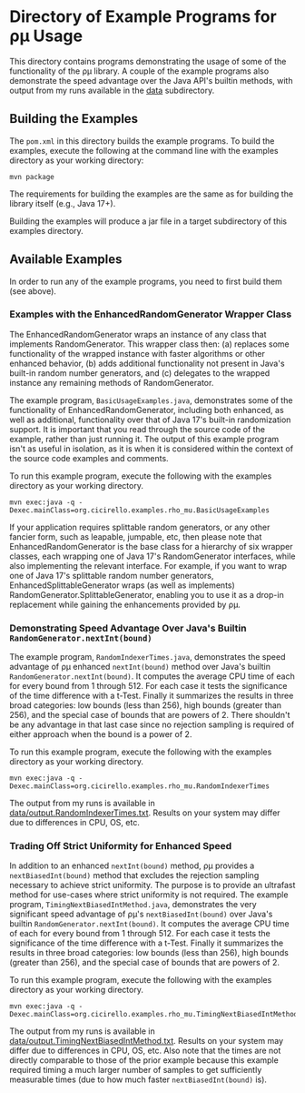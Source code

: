 # Directory of Example Programs for &rho;&mu; Usage

This directory contains programs demonstrating the usage of some of
the functionality of the &rho;&mu; library. A couple of the example
programs also demonstrate the speed advantage over the Java API's
builtin methods, with output from my runs available in the [data](data)
subdirectory.

## Building the Examples

The `pom.xml` in this directory builds the example programs. To build 
the examples, execute the following at the command line with the examples 
directory as your working directory:

```shell
mvn package
```

The requirements for building the examples are the same as for building
the library itself (e.g., Java 17+).

Building the examples will produce a jar file in a target subdirectory of
this examples directory.

## Available Examples

In order to run any of the example programs, you need to first build them (see above).

### Examples with the EnhancedRandomGenerator Wrapper Class

The EnhancedRandomGenerator wraps an instance of any class that implements RandomGenerator. This
wrapper class then: (a) replaces some functionality of the wrapped instance with faster algorithms
or other enhanced behavior, (b) adds additional functionality not present in Java's built-in random 
number generators, and (c) delegates to the wrapped instance any remaining methods of RandomGenerator.

The example program, `BasicUsageExamples.java`, demonstrates some of the functionality of 
EnhancedRandomGenerator, including both enhanced, as well as additional, functionality over that of 
Java 17's built-in randomization support. It is important that you read through the source code of the
example, rather than just running it. The output of this example program isn't as useful in isolation,
as it is when it is considered within the context of the source code examples and comments.

To run this example program, execute the following with the examples directory as your working
directory.

```Shell
mvn exec:java -q -Dexec.mainClass=org.cicirello.examples.rho_mu.BasicUsageExamples
```

If your application requires splittable random generators, or any other fancier form, such as leapable,
jumpable, etc, then please note that EnhancedRandomGenerator is the base class for a hierarchy of six
wrapper classes, each wrapping one of Java 17's RandomGenerator interfaces, while also implementing
the relevant interface. For example, if you want to wrap one of Java 17's splittable random number
generators, EnhancedSplittableGenerator wraps (as well as implements) RandomGenerator.SplittableGenerator,
enabling you to use it as a drop-in replacement while gaining the enhancements provided by &rho;&mu;.

### Demonstrating Speed Advantage Over Java's Builtin `RandomGenerator.nextInt(bound)`

The example program, `RandomIndexerTimes.java`, demonstrates the speed advantage of &rho;&mu; 
enhanced `nextInt(bound)` method over Java's builtin `RandomGenerator.nextInt(bound)`. It computes
the average CPU time of each for every bound from 1 through 512. For each case it tests the 
significance of the time difference with a t-Test. Finally it summarizes the results in three
broad categories: low bounds (less than 256), high bounds (greater than 256), and the special
case of bounds that are powers of 2. There shouldn't be any advantage in that last case since
no rejection sampling is required of either approach when the bound is a power of 2. 

To run this example program, execute the following with the examples directory as your working
directory.

```Shell
mvn exec:java -q -Dexec.mainClass=org.cicirello.examples.rho_mu.RandomIndexerTimes
```

The output from my runs is available in [data/output.RandomIndexerTimes.txt](data/output.RandomIndexerTimes.txt).
Results on your system may differ due to differences in CPU, OS, etc.

### Trading Off Strict Uniformity for Enhanced Speed

In addition to an enhanced `nextInt(bound)` method, &rho;&mu; provides a `nextBiasedInt(bound)`
method that excludes the rejection sampling necessary to achieve strict uniformity. The purpose is
to provide an ultrafast method for use-cases where strict uniformity is not required. The example
program, `TimingNextBiasedIntMethod.java`, demonstrates the very significant speed advantage of 
&rho;&mu;'s `nextBiasedInt(bound)` over Java's builtin `RandomGenerator.nextInt(bound)`. It computes
the average CPU time of each for every bound from 1 through 512. For each case it tests the 
significance of the time difference with a t-Test. Finally it summarizes the results in three
broad categories: low bounds (less than 256), high bounds (greater than 256), and the special
case of bounds that are powers of 2. 

To run this example program, execute the following with the examples directory as your working
directory.

```Shell
mvn exec:java -q -Dexec.mainClass=org.cicirello.examples.rho_mu.TimingNextBiasedIntMethod
```

The output from my runs is available in [data/output.TimingNextBiasedIntMethod.txt](data/output.TimingNextBiasedIntMethod.txt).
Results on your system may differ due to differences in CPU, OS, etc. Also note that the times
are not directly comparable to those of the prior example because this example required timing a
much larger number of samples to get sufficiently measurable times (due to how much faster `nextBiasedInt(bound)` is).
